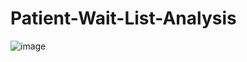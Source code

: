# Patient-Wait-List-Analysis
![image](https://github.com/charliethomasct82/Patient-Wait-List-Analysis/assets/93368865/b7548200-558f-4685-b71b-9559cf260a4b)

